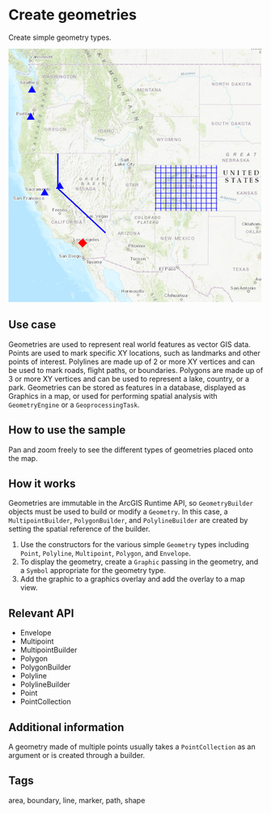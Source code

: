 # Create geometries

Create simple geometry types.

![](screenshot.png)

## Use case

Geometries are used to represent real world features as vector GIS data. Points are used to mark specific XY locations, such as landmarks and other points of interest. Polylines are made up of 2 or more XY vertices and can be used to mark roads, flight paths, or boundaries. Polygons are made up of 3 or more XY vertices and can be used to represent a lake, country, or a park. Geometries can be stored as features in a database, displayed as Graphics in a map, or used for performing spatial analysis with `GeometryEngine` or a `GeoprocessingTask`.

## How to use the sample

Pan and zoom freely to see the different types of geometries placed onto the map.

## How it works

Geometries are immutable in the ArcGIS Runtime API, so `GeometryBuilder` objects must be used to build or modify a `Geometry`. In this case, a `MultipointBuilder`, `PolygonBuilder`, and `PolylineBuilder` are created by setting the spatial reference of the builder.

1. Use the constructors for the various simple `Geometry` types including `Point`, `Polyline`, `Multipoint`, `Polygon`, and `Envelope`.
2. To display the geometry, create a `Graphic` passing in the geometry, and a `Symbol` appropriate for the geometry type.
3. Add the graphic to a graphics overlay and add the overlay to a map view.


## Relevant API

* Envelope
* Multipoint
* MultipointBuilder
* Polygon
* PolygonBuilder
* Polyline
* PolylineBuilder
* Point
* PointCollection

## Additional information

A geometry made of multiple points usually takes a `PointCollection` as an argument or is created through a builder.

## Tags

area, boundary, line, marker, path, shape
